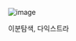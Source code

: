 ![image](https://user-images.githubusercontent.com/33195517/208114160-36ddc9f8-6b92-43bb-991a-4b1a0be6807c.png)

이분탐색, 다익스트라
